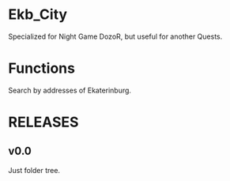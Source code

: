 Ekb_City
===================

Specialized for Night Game DozoR, but useful for another Quests.

Functions
==========

Search by addresses of Ekaterinburg.

RELEASES
========

v0.0
-----

Just folder tree.

